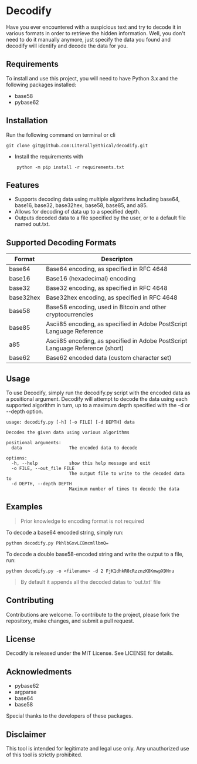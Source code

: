 # Decodify

Have you ever encountered with a suspicious text and try to decode it  in various formats in order to retrieve the
hidden information. Well, you don't need to do it manually anymore, just specify the data you found and decodify will
identify and decode the data for you.


## Requirements

To install and use this project, you will need to have Python 3.x and the following packages installed:


* base58      
* pybase62


## Installation

Run the following command on terminal or cli
```
git clone git@github.com:LiterallyEthical/decodify.git
```  

* Install the requirements with
```
    python -m pip install -r requirements.txt
```

## Features

* Supports decoding data using multiple algorithms including base64, base16, base32, base32hex, base58, base85, and a85.
* Allows for decoding of data up to a specified depth.
* Outputs decoded data to a file specified by the user, or to a default file named out.txt. 

## Supported Decoding Formats

|Format | Descripton |
| ----- | ---------- |
|base64 | Base64 encoding, as specified in RFC 4648 |
|base16 | Base16 (hexadecimal) encoding |
|base32 | 	Base32 encoding, as specified in RFC 4648|
|base32hex| Base32hex encoding, as specified in RFC 4648|
|base58| Base58 encoding, used in Bitcoin and other cryptocurrencies|
|base85| Ascii85 encoding, as specified in Adobe PostScript Language Reference|
|a85 | Ascii85 encoding, as specified in Adobe PostScript Language Reference (short) |
|base62 | Base62 encoded data (custom character set)|






## Usage

To use Decodify, simply run the decodify.py script with the encoded data as a positional argument. Decodify will attempt to decode the data using each supported algorithm in turn, up to a maximum depth specified with the -d or --depth option.

```shell
usage: decodify.py [-h] [-o FILE] [-d DEPTH] data

Decodes the given data using various algorithms

positional arguments:
  data                  The encoded data to decode

options:
  -h, --help            show this help message and exit
  -o FILE, --out_file FILE
                        The output file to write to the decoded data to
  -d DEPTH, --depth DEPTH
                        Maximum number of times to decode the data
```

## Examples

> Prior knowledge to encoding format is not required

To decode a base64 encoded string, simply run:

```
python decodify.py PkhlbGxvLCBmcmllbmQ=
```

To decode a double base58-encoded string and write the output to a file, run:

```
python decodify.py -o <filename> -d 2 FjK1dhkR8cRzznzK8KmwpX9Nnu
```
> By default it appends all the decoded datas to 'out.txt' file

## Contributing

Contributions are welcome. To contribute to the project, please fork the repository, make changes, and submit a pull request.

## License

Decodify is released under the MIT License. See LICENSE for details.

## Acknowledments

* pybase62
* argparse
* base64
* base58

Special thanks to the developers of these packages.

## Disclaimer

This tool is intended for legitimate and legal use only. Any unauthorized use of this tool is strictly prohibited.

